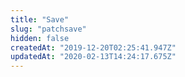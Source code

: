 ```yaml
---
title: "Save"
slug: "patchsave"
hidden: false
createdAt: "2019-12-20T02:25:41.947Z"
updatedAt: "2020-02-13T14:24:17.675Z"
---
```

